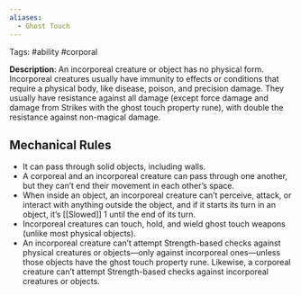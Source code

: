 ```yaml
---
aliases:
  - Ghost Touch
---
```

Tags: #ability #corporal

**Description**: An incorporeal creature or object has no physical form. Incorporeal creatures usually have immunity to effects or conditions that require a physical body, like disease, poison, and precision damage. They usually have resistance against all damage (except force damage and damage from Strikes with the ghost touch property rune), with double the resistance against non-magical damage.

## Mechanical Rules

- It can pass through solid objects, including walls. 
- A corporeal and an incorporeal creature can pass through one another, but they can’t end their movement in each other’s space.  
- When inside an object, an incorporeal creature can’t perceive, attack, or interact with anything outside the object, and if it starts its turn in an object, it’s [[Slowed]] 1 until the end of its turn. 
- Incorporeal creatures can touch, hold, and wield ghost touch weapons (unlike most physical objects).
- An incorporeal creature can’t attempt Strength-based checks against physical creatures or objects—only against incorporeal ones—unless those objects have the ghost touch property rune. Likewise, a corporeal creature can’t attempt Strength-based checks against incorporeal creatures or objects. 
